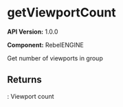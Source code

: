 # getViewportCount

**API Version:** 1.0.0

**Component:** RebelENGINE

Get number of viewports in group

## Returns

: Viewport count

